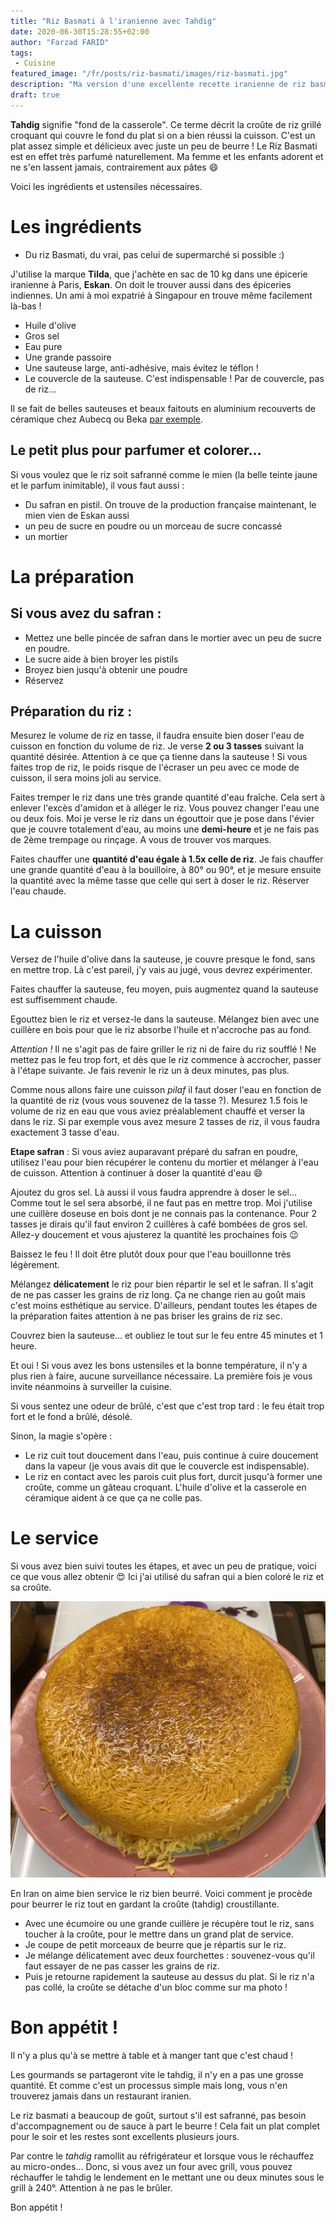 ```yaml
---
title: "Riz Basmati à l'iranienne avec Tahdig"
date: 2020-06-30T15:28:55+02:00
author: "Farzad FARID"
tags:
 - Cuisine
featured_image: "/fr/posts/riz-basmati/images/riz-basmati.jpg"
description: "Ma version d'une excellente recette iranienne de riz basmati avec une croûte croustillante."
draft: true
---
```


**Tahdig** signifie "fond de la casserole". Ce terme décrit la croûte de riz grillé croquant qui couvre le fond du plat si on a bien réussi la cuisson. C'est un plat assez simple et délicieux avec juste un peu de beurre ! Le Riz Basmati est en effet très parfumé naturellement. Ma femme et les enfants adorent et ne s'en lassent jamais, contrairement aux pâtes :smile:



Voici les ingrédients et ustensiles nécessaires.

# Les ingrédients

- Du riz Basmati, du vrai, pas celui de supermarché si possible :) 

J'utilise la marque **Tilda**, que j'achète en sac de 10 kg dans une épicerie iranienne à Paris, **Eskan**. On doit le trouver aussi dans des épiceries indiennes. Un ami à moi expatrié à Singapour en trouve même facilement là-bas !

- Huile d'olive
- Gros sel
- Eau pure
- Une grande passoire
- Une sauteuse large, anti-adhésive, mais évitez le téflon ! 
- Le couvercle de la sauteuse. C'est indispensable ! Par de couvercle, pas de riz…

Il se fait de belles sauteuses et beaux faitouts en aluminium recouverts de céramique chez Aubecq ou Beka [par exemple](https://www.cuisinstore.com/aubecq-poele-ceramique-evergreen-white-aubecq-prd5091.html).

## Le petit plus pour parfumer et colorer…

Si vous voulez que le riz soit safranné comme le mien (la belle teinte jaune et le parfum inimitable), il vous faut aussi :
- Du safran en pistil. On trouve de la production française maintenant, le mien vien de Eskan aussi
- un peu de sucre en poudre ou un morceau de sucre concassé
- un mortier

# La préparation

## Si vous avez du safran :

- Mettez une belle pincée de safran dans le mortier avec un peu de sucre en poudre.
- Le sucre aide à bien broyer les pistils
- Broyez bien jusqu'à obtenir une poudre
- Réservez


## Préparation du riz :

Mesurez le volume de riz en tasse, il faudra ensuite bien doser l'eau de cuisson en fonction du volume de riz. Je verse **2 ou 3 tasses** suivant la quantité désirée. Attention à ce que ça tienne dans la sauteuse ! Si vous faites trop de riz, le poids risque de l'écraser un peu avec ce mode de cuisson, il sera moins joli au service.

Faites tremper le riz dans une très grande quantité d'eau fraîche. Cela sert à enlever l'excès d'amidon et à alléger le riz. Vous pouvez changer l'eau une ou deux fois. Moi je verse le riz dans un égouttoir que je pose dans l'évier que je couvre totalement d'eau, au moins une **demi-heure** et je ne fais pas de 2ème trempage ou rinçage. A vous de trouver vos marques.

Faites chauffer une **quantité d'eau égale à 1.5x celle de riz**. Je fais chauffer une grande quantité d'eau à la bouilloire, à 80° ou 90°, et je mesure ensuite la quantité avec la même tasse que celle qui sert à doser le riz. Réserver l'eau chaude.

# La cuisson

Versez de l'huile d'olive dans la sauteuse, je couvre presque le fond, sans en mettre trop. Là c'est pareil, j'y vais au jugé, vous devrez expérimenter.

Faites chauffer la sauteuse, feu moyen, puis augmentez quand la sauteuse est suffisemment chaude.

Egouttez bien le riz et versez-le dans la sauteuse. Mélangez bien avec une cuillère en bois pour que le riz absorbe l'huile et n'accroche pas au fond.

*Attention !* Il ne s'agit pas de faire griller le riz ni de faire du riz soufflé ! Ne mettez pas le feu trop fort, et dès que le riz commence à accrocher, passer à l'étape suivante. Je fais revenir le riz un à deux minutes, pas plus.

Comme nous allons faire une cuisson *pilaf* il faut doser l'eau en fonction de la quantité de riz (vous vous souvenez de la tasse ?). Mesurez 1.5 fois le volume de riz en eau que vous aviez préalablement chauffé et verser la dans le riz. Si par exemple vous avez mesure 2 tasses de riz, il vous faudra exactement 3 tasse d'eau.

**Etape safran** : Si vous aviez auparavant préparé du safran en poudre, utilisez l'eau pour bien récupérer le contenu du mortier et mélanger à l'eau de cuisson. Attention à continuer à doser la quantité d'eau :smile:

Ajoutez du gros sel. Là aussi il vous faudra apprendre à doser le sel… Comme tout le sel sera absorbé, il ne faut pas en mettre trop. Moi j'utilise une cuillère doseuse en bois dont je ne connais pas la contenance. Pour 2 tasses je dirais qu'il faut environ 2 cuillères à café bombées de gros sel. Allez-y doucement et vous ajusterez la quantité les prochaines fois :wink:

Baissez le feu ! Il doit être plutôt doux pour que l'eau bouillonne très légèrement.

Mélangez **délicatement** le riz pour bien répartir le sel et le safran. Il s'agit de ne pas casser les grains de riz long. Ça ne change rien au goût mais c'est moins esthétique au service. D'ailleurs, pendant toutes les étapes de la préparation faites attention à ne pas briser les grains de riz sec.

Couvrez bien la sauteuse… et oubliez le tout sur le feu entre 45 minutes et 1 heure.

Et oui ! Si vous avez les bons ustensiles et la bonne température, il n'y a plus rien à faire, aucune surveillance nécessaire. La première fois je vous invite néanmoins à surveiller la cuisine.

Si vous sentez une odeur de brûlé, c'est que c'est trop tard : le feu était trop fort et le fond a brûlé, désolé.

Sinon, la magie s'opère : 
- Le riz cuit tout doucement dans l'eau, puis continue à cuire doucement dans la vapeur (je vous avais dit que le couvercle est indispensable).
- Le riz en contact avec les parois cuit plus fort, durcit jusqu'à former une croûte, comme un gâteau croquant. L'huile d'olive et la casserole en céramique aident à ce que ça ne colle pas.

# Le service

Si vous avez bien suivi toutes les étapes, et avec un peu de pratique, voici ce que vous allez obtenir :heart_eyes: Ici j'ai utilisé du safran qui a bien coloré le riz et sa croûte.

![Riz Basmati au safran](images/riz-basmati.jpg#layoutTextWidth)

En Iran on aime bien service le riz bien beurré. Voici comment je procède pour beurrer le riz tout en gardant la croûte (tahdig) croustillante.
- Avec une écumoire ou une grande cuillère je récupère tout le riz, sans toucher à la croûte, pour le mettre dans un grand plat de service.
- Je coupe de petit morceaux de beurre que je répartis sur le riz.
- Je mélange délicatement avec deux fourchettes : souvenez-vous qu'il faut essayer de ne pas casser les grains de riz.
- Puis je retourne rapidement la sauteuse au dessus du plat. Si le riz n'a pas collé, la croûte se détache d'un bloc comme sur ma photo !

# Bon appétit !

Il n'y a plus qu'à se mettre à table et à manger tant que c'est chaud !

Les gourmands se partageront vite le tahdig, il n'y en a pas une grosse quantité. Et comme c'est un processus simple mais long, vous n'en trouverez jamais dans un restaurant iranien.

Le riz basmati a beaucoup de goût, surtout s'il est safranné, pas besoin d'accompagnement ou de sauce à part le beurre ! Cela fait un plat complet pour le soir et les restes sont excellents plusieurs jours. 

Par contre le *tahdig* ramollit au réfrigérateur et lorsque vous le réchauffez au micro-ondes… Donc, si vous avez un four avec grill, vous pouvez réchauffer le tahdig le lendement en le mettant une ou deux minutes sous le grill à 240°. Attention à ne pas le brûler.

Bon appétit !
